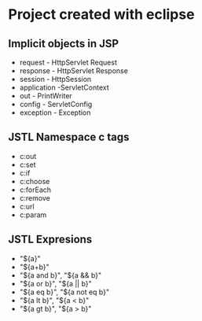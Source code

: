 # Project created with eclipse

## Implicit objects in JSP
* request - HttpServlet Request
* response - HttpServlet Response
* session - HttpSession
* application -ServletContext
* out - PrintWriter
* config - ServletConfig
* exception - Exception

## JSTL Namespace c tags
* c:out
* c:set
* c:if
* c:choose
* c:forEach
* c:remove
* c:url
* c:param

## JSTL Expresions
* "${a}"
* "${a+b}"
* "${a and b}", "${a && b}"
* "${a or b}",  "${a || b}"
* "${a eq b}",  "${a not eq b}"
* "${a lt b}",  "${a < b}"
* "${a gt b}",  "${a > b}"